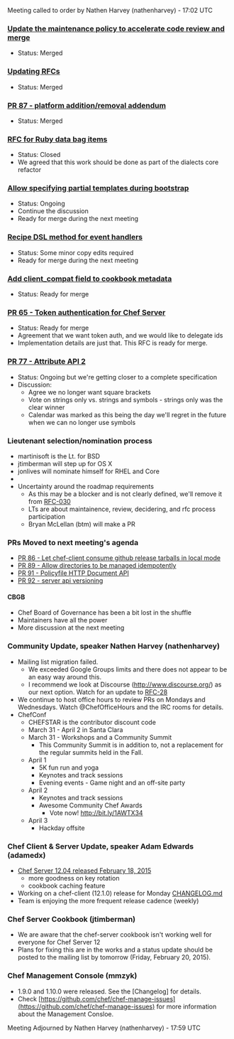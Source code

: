 Meeting called to order by Nathen Harvey (nathenharvey) - 17:02 UTC

### [Update the maintenance policy to accelerate code review and merge](https://github.com/chef/chef-rfc/pull/88)
* Status: Merged

### [Updating RFCs](https://github.com/chef/chef-rfc/pull/85)
* Status: Merged

### [PR 87 - platform addition/removal addendum](https://github.com/chef/chef-rfc/pull/87)
* Status:  Merged

### [RFC for Ruby data bag items](https://github.com/opscode/chef-rfc/pull/79)   
* Status: Closed
* We agreed that this work should be done as part of the dialects core refactor

### [Allow specifying partial templates during bootstrap](https://github.com/opscode/chef-rfc/pull/82)
* Status: Ongoing
* Continue the discussion
* Ready for merge during the next meeting

### [Recipe DSL method for event handlers](https://github.com/opscode/chef-rfc/pull/83)
* Status: Some minor copy edits required
* Ready for merge during the next meeting

### [Add client_compat field to cookbook metadata](https://github.com/opscode/chef-rfc/pull/84)
* Status:  Ready for merge

### [PR 65 - Token authentication for Chef Server](https://github.com/chef/chef-rfc/pull/65)
* Status:  Ready for merge
* Agreement that we want token auth, and we would like to delegate ids
* Implementation details are just that.  This RFC is ready for merge.

### [PR 77 - Attribute API 2](https://github.com/chef/chef-rfc/pull/77)
* Status:  Ongoing but we're getting closer to a complete specification
* Discussion:
  * Agree we no longer want square brackets
  * Vote on strings only vs. strings and symbols - strings only was the clear winner
  * Calendar was marked as this being the day we'll regret in the future when we can no longer use symbols

### Lieutenant selection/nomination process
* martinisoft is the Lt. for BSD
* jtimberman will step up for OS X
* jonlives will nominate himself for RHEL and Core
* 
* Uncertainty around the roadmap requirements
  * As this may be a blocker and is not clearly defined, we'll remove it from [RFC-030](https://github.com/chef/chef-rfc/blob/master/rfc030-maintenance-policy.md)
  * LTs are about maintainence, review, decidering, and rfc process participation
  * Bryan McLellan (btm) will make a PR

### PRs Moved to next meeting's agenda

* [PR 86 - Let chef-client consume github release tarballs in local mode](https://github.com/chef/chef-rfc/pull/86)
* [PR 89 - Allow directories to be managed idempotently](https://github.com/chef/chef-rfc/pull/89)
* [PR 91 - Policyfile HTTP Document API](https://github.com/chef/chef-rfc/pull/91)
* [PR 92 - server api versioning](https://github.com/chef/chef-rfc/pull/92)

#### CBGB

* Chef Board of Governance has been a bit lost in the shuffle
* Maintainers have all the power
* More discussion at the next meeting

### Community Update, speaker Nathen Harvey (nathenharvey)

* Mailing list migration failed.
  * We exceeded Google Groups limits and there does not appear to be an easy way around this.
  * I recommend we look at Discourse (http://www.discourse.org/) as our next option.  Watch for an update to [RFC-28](https://github.com/chef/chef-rfc/blob/master/rfc028-mailing-list-migration.md)
* We continue to host office hours to review PRs on Mondays and Wednesdays.  Watch @ChefOfficeHours and the IRC rooms for details.
* ChefConf
  * CHEFSTAR is the contributor discount code
  * March 31 - April 2 in Santa Clara
  * March 31 - Workshops and a Community Summit
    * This Community Summit is in addition to, not a replacement for the regular summits held in the Fall.
  * April 1 
    * 5K fun run and yoga 
    * Keynotes and track sessions
    * Evening events - Game night and an off-site party
  * April 2
    * Keynotes and track sessions
    * Awesome Community Chef Awards
      * Vote now!  http://bit.ly/1AWTX34
  * April 3
    * Hackday offsite

### Chef Client & Server Update, speaker Adam Edwards (adamedx)
* [Chef Server 12.04 released February 18, 2015](https://www.chef.io/blog/2015/02/18/chef-server-12-0-4-released/)
  * more goodness on key rotation
  * cookbook caching feature
* Working on a chef-client (12.1.0) release for Monday [CHANGELOG.md](https://github.com/chef/chef/blob/master/CHANGELOG.md)
* Team is enjoying the more frequent release cadence (weekly)
  
### Chef Server Cookbook (jtimberman)

* We are aware that the chef-server cookbook isn't working well for everyone for Chef Server 12
* Plans for fixing this are in the works and a status update should be posted to the mailing list by tomorrow (Friday, February 20, 2015).

### Chef Management Console (mmzyk)

* 1.9.0 and 1.10.0 were released.  See the [Changelog] for details.
* Check [https://github.com/chef/chef-manage-issues](https://github.com/chef/chef-manage-issues) for more information about the Management Consloe.

Meeting Adjourned by Nathen Harvey (nathenharvey) - 17:59 UTC
